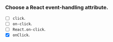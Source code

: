 ### Choose a React event-handling attribute.

- [ ] `click`.
- [ ] `on-click`.
- [ ] `React.on-click`.
- [x] `onClick`.
